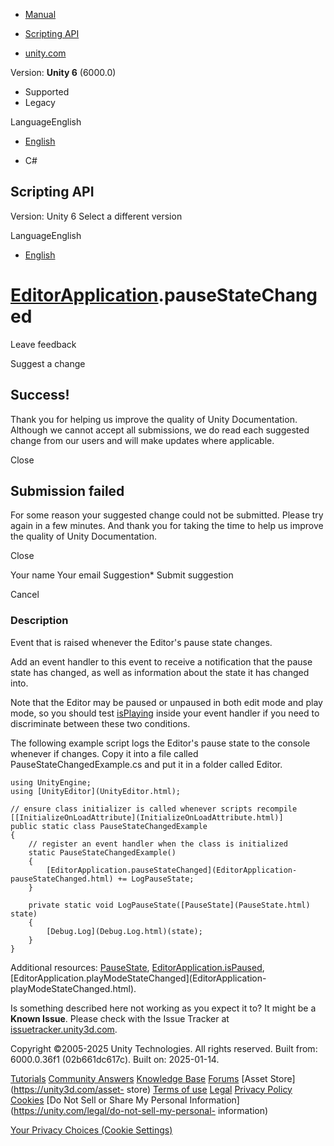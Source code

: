 [ ]()

  * [Manual](../Manual/index.html)
  * [Scripting API](../ScriptReference/index.html)

  * [unity.com](https://unity.com/)

Version: **Unity 6** (6000.0)

  * Supported
  * Legacy

LanguageEnglish

  * [English]()

  * C#

[ ](https://docs.unity3d.com)

## Scripting API

Version: Unity 6 Select a different version

LanguageEnglish

  * [English]()

#  [EditorApplication](EditorApplication.html).pauseStateChanged

Leave feedback

Suggest a change

## Success!

Thank you for helping us improve the quality of Unity Documentation. Although
we cannot accept all submissions, we do read each suggested change from our
users and will make updates where applicable.

Close

## Submission failed

For some reason your suggested change could not be submitted. Please <a>try
again</a> in a few minutes. And thank you for taking the time to help us
improve the quality of Unity Documentation.

Close

Your name Your email Suggestion* Submit suggestion

Cancel

[ ]()

### Description

Event that is raised whenever the Editor's pause state changes.

Add an event handler to this event to receive a notification that the pause
state has changed, as well as information about the state it has changed into.  
  
Note that the Editor may be paused or unpaused in both edit mode and play
mode, so you should test [isPlaying](EditorApplication-isPlaying.html) inside
your event handler if you need to discriminate between these two conditions.  
  
The following example script logs the Editor's pause state to the console
whenever if changes. Copy it into a file called PauseStateChangedExample.cs
and put it in a folder called Editor.

    
    
    using UnityEngine;
    using [UnityEditor](UnityEditor.html);  
      
    // ensure class initializer is called whenever scripts recompile
    [[InitializeOnLoadAttribute](InitializeOnLoadAttribute.html)]
    public static class PauseStateChangedExample
    {
        // register an event handler when the class is initialized
        static PauseStateChangedExample()
        {
            [EditorApplication.pauseStateChanged](EditorApplication-pauseStateChanged.html) += LogPauseState;
        }  
      
        private static void LogPauseState([PauseState](PauseState.html) state)
        {
            [Debug.Log](Debug.Log.html)(state);
        }
    }
    

Additional resources: [PauseState](PauseState.html),
[EditorApplication.isPaused](EditorApplication-isPaused.html),
[EditorApplication.playModeStateChanged](EditorApplication-
playModeStateChanged.html).

Is something described here not working as you expect it to? It might be a
**Known Issue**. Please check with the Issue Tracker at
[issuetracker.unity3d.com](https://issuetracker.unity3d.com).

Copyright ©2005-2025 Unity Technologies. All rights reserved. Built from:
6000.0.36f1 (02b661dc617c). Built on: 2025-01-14.

[Tutorials](https://unity3d.com/learn) [Community
Answers](https://answers.unity3d.com) [Knowledge
Base](https://support.unity3d.com/hc/en-us)
[Forums](https://forum.unity3d.com) [Asset Store](https://unity3d.com/asset-
store) [Terms of use](https://docs.unity3d.com/Manual/TermsOfUse.html)
[Legal](https://unity.com/legal) [Privacy
Policy](https://unity.com/legal/privacy-policy)
[Cookies](https://unity.com/legal/cookie-policy) [Do Not Sell or Share My
Personal Information](https://unity.com/legal/do-not-sell-my-personal-
information)

[Your Privacy Choices (Cookie Settings)](javascript:void\(0\);)

